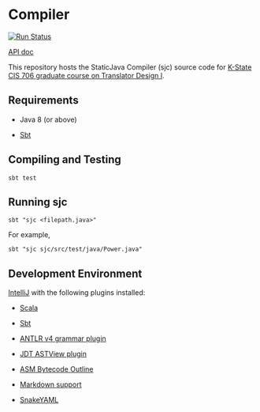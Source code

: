 # Compiler

[![Run Status](https://api.shippable.com/projects/55534a22edd7f2c052ebbc77/badge?branch=master)](https://app.shippable.com/projects/55534a22edd7f2c052ebbc77)

[API doc](https://cdn.rawgit.com/ksu-cis-706/compiler/master/sjc/doc/api/index.html)

This repository hosts the StaticJava Compiler (sjc) source code for 
[K-State CIS 706 graduate course on Translator Design I](http://compilers.santoslab.org).

## Requirements

* Java 8 (or above)

* [Sbt](http://scala-sbt.org)

## Compiling and Testing

```
sbt test
```

## Running sjc

```
sbt "sjc <filepath.java>"
```

For example,

```
sbt "sjc sjc/src/test/java/Power.java"
```

## Development Environment

[IntelliJ](https://www.jetbrains.com/idea/) with the following plugins installed:

* [Scala](https://plugins.jetbrains.com/plugin/1347)

* [Sbt](https://plugins.jetbrains.com/plugin/5007)

* [ANTLR v4 grammar plugin](https://plugins.jetbrains.com/plugin/7358)

* [JDT ASTView plugin](https://plugins.jetbrains.com/plugin/9345)

* [ASM Bytecode Outline](https://plugins.jetbrains.com/plugin/5918)

* [Markdown support](https://plugins.jetbrains.com/plugin/7793)

* [SnakeYAML](https://plugins.jetbrains.com/plugin/8142)